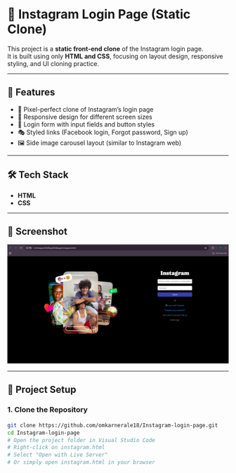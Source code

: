 # 📱 Instagram Login Page (Static Clone)

This project is a **static front-end clone** of the Instagram login page.  
It is built using only **HTML and CSS**, focusing on layout design, responsive styling, and UI cloning practice.

---

## 🚀 Features
- 🎨 Pixel-perfect clone of Instagram’s login page  
- 📱 Responsive design for different screen sizes  
- 🔑 Login form with input fields and button styles  
- 🎭 Styled links (Facebook login, Forgot password, Sign up)  
- 🖼️ Side image carousel layout (similar to Instagram web)  

---

## 🛠️ Tech Stack
- **HTML**  
- **CSS**  

---

## 📸 Screenshot
![Instagram Login Clone](Screenshots/Instagram-login.jpg)

---

## 📂 Project Setup

### 1. Clone the Repository
```bash
git clone https://github.com/omkarnerale18/Instagram-login-page.git
cd Instagram-login-page
# Open the project folder in Visual Studio Code
# Right-click on instagram.html
# Select "Open with Live Server"
# Or simply open instagram.html in your browser
